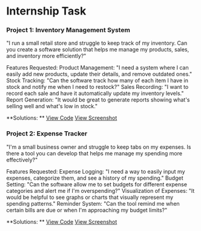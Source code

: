 # Internship Task

### Project 1: Inventory Management System
"I run a small retail store and struggle to keep track of my inventory. Can you create a software solution that
helps me manage my products, sales, and inventory more efficiently?"

Features Requested:
Product Management: "I need a system where I can easily add new products, update their details, and
remove outdated ones."
Stock Tracking: "Can the software track how many of each item I have in stock and notify me when I need to
restock?"
Sales Recording: "I want to record each sale and have it automatically update my inventory levels."
Report Generation: "It would be great to generate reports showing what's selling well and what's low in
stock."

**Solutions: **
[View Code](https://github.com/ChrizRoy/prsoftwareservices/blob/main/Project%201/InventoryManagement.java)
[View Screenshot](https://github.com/ChrizRoy/prsoftwareservices/tree/main/Project%201/Screenshots)

### Project 2: Expense Tracker
"I'm a small business owner and struggle to keep tabs on my expenses. Is there a tool you can develop that
helps me manage my spending more effectively?"

Features Requested:
Expense Logging: "I need a way to easily input my expenses, categorize them, and see a history of my
spending."
Budget Setting: "Can the software allow me to set budgets for different expense categories and alert me if
I'm overspending?"
Visualization of Expenses: "It would be helpful to see graphs or charts that visually represent my spending
patterns."
Reminder System: "Can the tool remind me when certain bills are due or when I'm approaching my budget
limits?"

**Solutions: **
[View Code](https://github.com/ChrizRoy/prsoftwareservices/blob/main/Project%202/ExpenseTracker.java)
[View Screenshot](https://github.com/ChrizRoy/prsoftwareservices/tree/main/Project%202/Screenshots)
